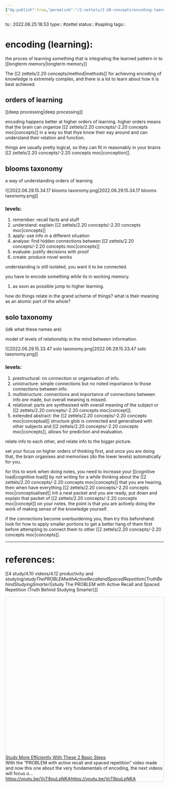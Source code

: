 ```yaml
---
{"dg-publish":true,"permalink":"/2-zettels/2-20-concepts/encoding-learning/","dgHomeLink":true,"dgPassFrontmatter":false}
---
```


ts:: 2022.06.25:18.53
type:: #zettel
status:: #sapling 
tags:: 

# encoding (learning):

the proces of learning something that is integrating the learned pattern in to [[longterm memory|longterm memory]]

The [[2 zettels/2.20 concepts/method|methods]] for achieving encoding of knowledge is extremely complex, and there is a lot to learn about how it is best achieved.

## orders of learning
[[deep processing|deep processing]]

encoding happens better at higher orders of learning. higher orders means that the brain can organize [[2 zettels/2.20 concepts/-2.20 concepts moc|concepts]] in a way so that thye know their eay around and can understand their relation and function.

things are usually pretty logical, so they can fit in reasonably in your brains [[2 zettels/2.20 concepts/-2.20 concepts moc|conception]].

## blooms taxonomy
a way of understanding orders of learning

![[2022.06.29.15.34.17 blooms taxonomy.png|2022.06.29.15.34.17 blooms taxonomy.png]]
### levels:
1. remember: recall facts and stuff
2. understand: explain [[2 zettels/2.20 concepts/-2.20 concepts moc|concepts]]
3. apply: use info in a different situation
4. analyse: find hidden connections between [[2 zettels/2.20 concepts/-2.20 concepts moc|concepts]]
5. evaluate: justify decisions with proof
6. create: produce novel works

understanding is still isolated, you want it to be connected.

you have to encode something *while* its in working memory.

1. as soon as possible jump to higher learning.

how do things relate in the grand scheme of things? what is their meaning as an atomic part of the whole?

## solo taxonomy
(idk what these names are)

model of levels of relationship in the mind between information.

![[2022.06.29.15.33.47 solo taxonomy.png|2022.06.29.15.33.47 solo taxonomy.png]]

### levels:

1. prestructural: no connection or organisation of info.
2. unistructure: simple connections but no noted importance to those connections between info.
3. multistructure: connections and importance of connections between info *are* made, but overall meaning is missed.
4. relational: parts are synthesised with overall meaning of the subject or [[2 zettels/2.20 concepts/-2.20 concepts moc|concept]].
5. extended abstract: the [[2 zettels/2.20 concepts/-2.20 concepts moc|conceptual]] structure glob is connected and generalised with other subjects and [[2 zettels/2.20 concepts/-2.20 concepts moc|concepts]], allows for prediction and evaluation.

relate info to each other, and relate info to the bigger picture.

set your focus on higher orders of thinking first, and once you are doing that, the brain organises and memorises (do the lower levels) automatically for you.

for this to work when doing notes, you need to increase your [[cognitive load|cognitive load]] by not writing for a while thinking about the [[2 zettels/2.20 concepts/-2.20 concepts moc|concepts]] that you are hearing, then when have everything [[2 zettels/2.20 concepts/-2.20 concepts moc|conceptualised]] inti a neat packet and you are ready, put down and explain that packet of [[2 zettels/2.20 concepts/-2.20 concepts moc|concept]] on your notes. the point is that you are actively doing the work of making sense of the knowledge yourself.

if the connections become overburdening you, then try this beforehand: look for how to apply smaller portions to get a better hang of them first before attempting to connect them to other [[2 zettels/2.20 concepts/-2.20 concepts moc|concepts]].

---
# references:

[[4 study/4.10 videos/4.12 productivity and studying/$study The PROBLEM with Active Recall and Spaced Repetition (Truth Behind Studying Smarter)|$study The PROBLEM with Active Recall and Spaced Repetition (Truth Behind Studying Smarter)]]


<div
  style="
    border: 1px solid rgb(222, 222, 222);
    box-shadow: rgba(0, 0, 0, 0.06) 0px 1px 3px;
  "
>
  <div class="w __if _lc _sm _od _alsd _alcd _lh14 _xm _xi _ts _dm">
    <div class="wf">
      <div class="wc">
        <div class="e" style="padding-bottom: 100%">
          <div class="em">
            <a
              href="https://youtu.be/VcT8puLpNKA"
              target="_blank"
              rel="noopener"
              data-do-not-bind-click
              class="c"
              style="
                background-image: url('https://img.youtube.com/vi/VcT8puLpNKA/maxresdefault.jpg');
              "
            ></a>
          </div>
        </div>
      </div>
      <div class="wt">
        <div class="t _f0 _ffsa _fsn _fwn">
          <div class="th _f1p _fsn _fwb">
            <a href="https://youtu.be/VcT8puLpNKA" target="_blank" rel="noopener" class="thl"
              >Study More Efficiently With These 2 Basic Steps</a
            >
          </div>
          <div class="td">With the “PROBLEM with active recall and spaced repetition” video made and now this one about the very fundamentals of encoding, the next videos will focus o...</div>
          <div class="tf _f1m">
            <div class="tc">
              <a href="https://youtu.be/VcT8puLpNKA" target="_blank" rel="noopener" class="tw _f1m"
                ><span class="twt">https://youtu.be/VcT8puLpNKA</span
                ><span class="twd">https://youtu.be/VcT8puLpNKA</span></a
              >
            </div>
          </div>
        </div>
      </div>
    </div>
  </div>
</div>

